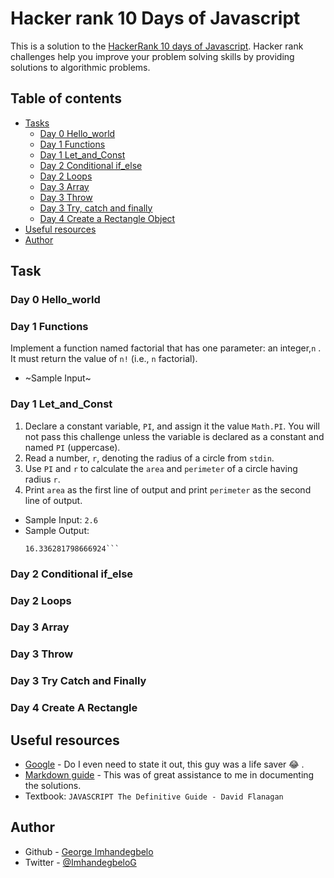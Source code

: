 # Hacker rank 10 Days of Javascript

This is a solution to the [HackerRank 10 days of Javascript](https://www.hackerrank.com/challenges). Hacker rank challenges help you improve your problem solving skills by providing solutions to algorithmic problems.

## Table of contents

- [Tasks](#task)
  - [Day 0 Hello_world](#day-0-hello_world)
  - [Day 1 Functions](#day-1-functions)
  - [Day 1 Let_and_Const](#day-1-let_and_const)
  - [Day 2 Conditional if_else](#day-2-conditional-if_else)
  - [Day 2 Loops](#day-2-loops)
  - [Day 3 Array](#day-3-array)
  - [Day 3 Throw](#day-3-throw)
  - [Day 3 Try, catch and finally](#day-3-try-catch-and-finally)
  - [Day 4 Create a Rectangle Object](#day-4-create-a-rectangle)
- [Useful resources](#useful-resources)
- [Author](#author)

## Task

### Day 0 Hello_world

### Day 1 Functions

Implement a function named factorial that has one parameter: an integer,`n` . It must return the value of `n!` (i.e., `n` factorial).
- ~Sample Input~

### Day 1 Let_and_Const
1. Declare a constant variable, `PI`, and assign it the value ```Math.PI```. You will not pass this challenge unless the variable is declared as a constant and named `PI` (uppercase).
2. Read a number, `r`, denoting the radius of a circle from `stdin`.
3. Use `PI` and `r` to calculate the `area` and `perimeter` of a circle having radius `r`.
4. Print `area` as the first line of output and print `perimeter` as the second line of output.
- Sample Input: `2.6`
- Sample Output: 
  ```21.237166338267002
  16.336281798666924```
  
### Day 2 Conditional if_else

### Day 2 Loops

### Day 3 Array

### Day 3 Throw

### Day 3 Try Catch and Finally

### Day 4 Create A Rectangle

## Useful resources

- [Google](https://www.google.com) - Do I even need to state it out, this guy was a life saver :joy: .
- [Markdown guide](https://www.markdownguide.org) - This was of great assistance to me in documenting the solutions.
- Textbook: `JAVASCRIPT The Definitive Guide - David Flanagan`

## Author

- Github - [George Imhandegbelo](https://github.com/Imhandegbelo)
- Twitter - [@ImhandegbeloG](https://www.twitter.com/ImhandegbeloG)
